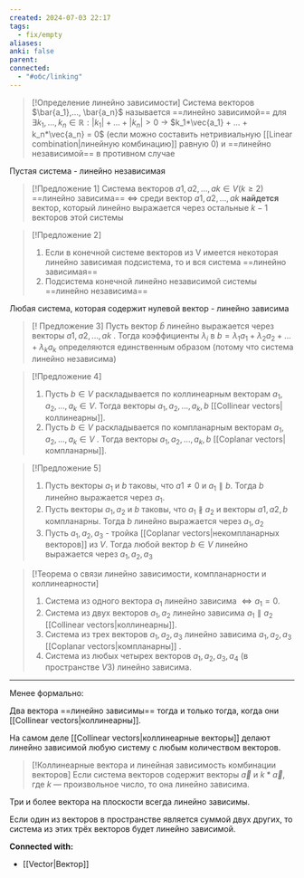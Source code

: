 ```yaml
---
created: 2024-07-03 22:17
tags:
  - fix/empty
aliases: 
anki: false
parent: 
connected:
  - "#обс/linking"
---
```


> [!Определение линейно зависимости]
> Система векторов $\bar{a_1},..., \bar{a_n}$ называется ==линейно зависимой== для $\exists k_1,...,k_n \in \mathbb{R}: |k_1| + ... + |k_n| > 0$ -> $k_1*\vec{a_1} + ... + k_n*\vec{a_n} = 0$  (если можно составить нетривиальную [[Linear combination|линейную комбинацию]] равную 0)
> и ==линейно независимой== в противном случае

Пустая система - линейно независимая

> [!Предложение 1]
> Система векторов $a1, a2, . . . , ak ∈ V (k ≥ 2)$ ==линейно зависима== $\Leftrightarrow$ среди вектор $a1, a2, . . . , ak$ **найдется** вектор, который линейно выражается через остальные $k − 1$ векторов этой системы

> [!Предложение 2]
> 1) Если в конечной системе векторов из V имеется некоторая линейно зависимая подсистема, то и вся система ==линейно зависимая==
> 2) Подсистема конечной линейно независимой системы ==линейно независима==

Любая система, которая содержит нулевой вектор - линейно зависима

> [! Предложение 3]
> Пусть вектор $\bar{b}$ линейно выражается через векторы $a1, a2, . . . , ak$ .
> Тогда коэффициенты $λ_i$ в $b=λ_1a_1 +λ_2a_2 +...+λ_ka_k$ определяются единственным образом (потому что система линейно независима)

> [!Предложение 4]
> 1. Пусть $b \in V$ раскладывается по коллинеарным векторам $a_1,a_2,...,a_k \in V.$ Тогда векторы $a_1,a_2,...,a_k,b$  [[Collinear vectors|коллинеарны]].
> 2. Пусть $b \in V$ раскладывается по компланарным векторам $a_1, a_2, . . . , a_k \in V$ . Тогда векторы $a_1, a_2, . . . , a_k, b$ [[Coplanar vectors|компланарны]].

> [!Предложение 5]
> 1. Пусть векторы $a_1$ и $b$ таковы, что $a1 \ne 0$ и $a_1 \parallel b$. Тогда $b$ линейно выражается через $a_1$. 
> 2. Пусть векторы $a_1, a_2$ и $b$ таковы, что $a_1 \nparallel a_2$ и векторы $a1, a2, b$ компланарны. Тогда $b$ линейно выражается через $a_1, a_2$
> 3. Пусть $a_1, a_2, a_3$ - тройка [[Coplanar vectors|некомпланарных векторов]] из $V$. Тогда любой вектор $b \in V$ линейно выражается через $a_1, a_2, a_3$
 

> [!Теорема о связи линейно зависимости, компланарности и коллинеарности]
> 1. Система из одного вектора $a_1$ линейно зависима $\Leftrightarrow a_1 = 0$. 
> 2. Система из двух векторов $a_1, a_2$ линейно зависима $a_1 \parallel a_2$ [[Collinear vectors|коллинеарны]]. 
> 3. Система из трех векторов $a_1, a_2, a_3$ линейно зависима $a_1, a_2, a_3$ [[Coplanar vectors|компланарны]] . 
> 4. Система из любых четырех векторов $a_1, a_2, a_3, a_4$ (в пространстве $V3$) линейно зависима.



---

Менее формально:

Два вектора ==линейно зависимы== тогда и только тогда, когда они [[Collinear vectors|коллинеарны]].

На самом деле [[Collinear vectors|коллинеарные векторы]]  делают линейно зависимой любую систему с любым количеством векторов.

>[!Коллинеарные вектора и линейная зависимость комбинации векторов]
> Если система векторов содержит векторы $\vec{a} \text{ и } k*\vec{a} \text{, где } k$  — произвольное число, то она линейно зависима.

Три и более вектора на плоскости всегда линейно зависимы.

Если один из векторов в пространстве является суммой двух других, то система из этих трёх векторов будет линейно зависимой.





**Connected with:**
- [[Vector|Вектор]] 



